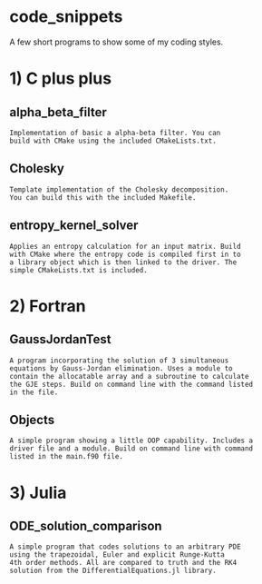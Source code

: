 # code_snippets

A few short programs to show some of my coding styles.

# 1) C plus plus

## alpha_beta_filter

	Implementation of basic a alpha-beta filter. You can 
	build with CMake using the included CMakeLists.txt.
## Cholesky

	Template implementation of the Cholesky decomposition.
	You can build this with the included Makefile.

## entropy_kernel_solver

	Applies an entropy calculation for an input matrix. Build 
	with CMake where the entropy code is compiled first in to 
	a library object which is then linked to the driver. The 
	simple CMakeLists.txt is included.

# 2) Fortran

## GaussJordanTest

	A program incorporating the solution of 3 simultaneous
	equations by Gauss-Jordan elimination. Uses a module to 
	contain the allocatable array and a subroutine to calculate 
	the GJE steps. Build on command line with the command listed
	in the file.

## Objects

	A simple program showing a little OOP capability. Includes a
	driver file and a module. Build on command line with command
	listed in the main.f90 file.

# 3) Julia

## ODE_solution_comparison

	A simple program that codes solutions to an arbitrary PDE 
	using the trapezoidal, Euler and explicit Runge-Kutta 
	4th order methods. All are compared to truth and the RK4 
	solution from the DifferentialEquations.jl library.
